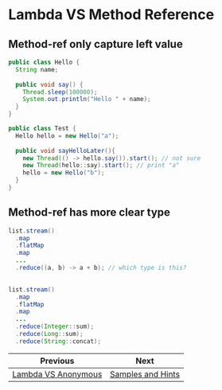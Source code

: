 # Lambda VS Method Reference

## Method-ref only capture left value

```java
public class Hello {
  String name;
  
  public void say() {
    Thread.sleep(100000);
    System.out.println("Hello " + name);
  }
}

public class Test {
  Hello hello = new Hello("a");
  
  public void sayHelloLater(){
    new Thread(() -> hello.say()).start(); // not sure
    new Thread(hello::say).start(); // print "a"
    hello = new Hello("b");
  }
}
```

## Method-ref has more clear type

```java
list.stream()
  .map
  .flatMap
  .map
  ...
  .reduce((a, b) -> a + b); // which type is this?
  

list.stream()
  .map
  .flatMap
  .map
  ...
  .reduce(Integer::sum);
  .reduce(Long::sum);
  .reduce(String::concat);
```


| Previous | Next |
| --- | --- |
| [Lambda VS Anonymous](1-lambda-vs-anonymous.md) | [Samples and Hints](3-samples-and-hints.md) |